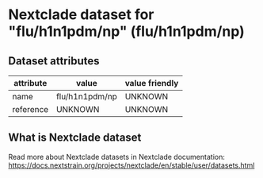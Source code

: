 # Nextclade dataset for "flu/h1n1pdm/np" (flu/h1n1pdm/np)


## Dataset attributes

| attribute            | value                | value friendly                           |
| -------------------- | -------------------- | ---------------------------------------- |
| name                 | flu/h1n1pdm/np       | UNKNOWN                                  |
| reference            | UNKNOWN              | UNKNOWN                                  |


## What is Nextclade dataset

Read more about Nextclade datasets in Nextclade documentation: https://docs.nextstrain.org/projects/nextclade/en/stable/user/datasets.html
